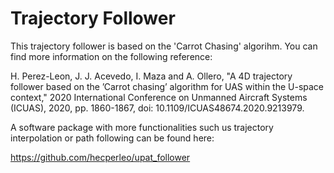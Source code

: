 # Trajectory Follower

This trajectory follower is based on the 'Carrot Chasing' algorihm. You can find more information on the following reference:

H. Perez-Leon, J. J. Acevedo, I. Maza and A. Ollero, "A 4D trajectory follower based on the ’Carrot chasing’ algorithm for UAS within the U-space context," 2020 International Conference on Unmanned Aircraft Systems (ICUAS), 2020, pp. 1860-1867, doi: 10.1109/ICUAS48674.2020.9213979.

A software package with more functionalities such us trajectory interpolation or path following can be found here:

https://github.com/hecperleo/upat_follower
